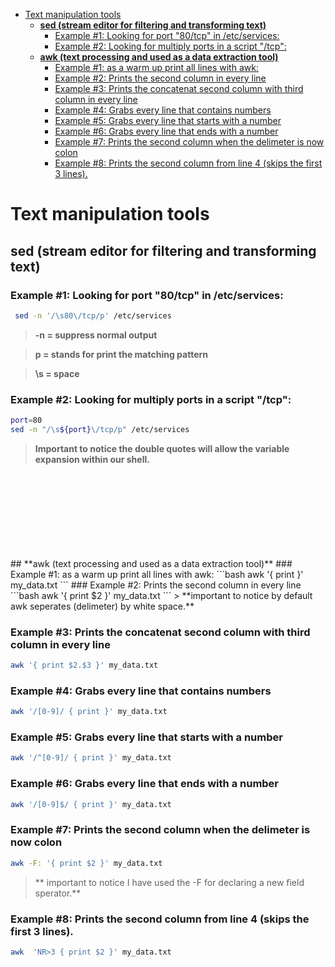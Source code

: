 <!--ts-->
   * [Text manipulation tools](#text-manipulation-tools)
      * [<strong>sed (stream editor for filtering and transforming text)</strong>](#sed-stream-editor-for-filtering-and-transforming-text)
         * [Example #1: Looking for port "80/tcp" in /etc/services:](#example-1-looking-for-port-80tcp-in-etcservices)
         * [Example #2: Looking for multiply ports in a script "/tcp":](#example-2-looking-for-multiply-ports-in-a-script-tcp)
      * [<strong>awk (text processing and used as a data extraction tool)</strong>](#awk-text-processing-and-used-as-a-data-extraction-tool)
         * [Example #1: as a warm up print all lines with awk:](#example-1-as-a-warm-up-print-all-lines-with-awk)
         * [Example #2: Prints the second column in every line](#example-2-prints-the-second-column-in-every-line)
         * [Example #3: Prints the concatenat second column with third column in every line](#example-3-prints-the-concatenat-second-column-with-third-column-in-every-line)
         * [Example #4: Grabs every line that contains numbers](#example-4-grabs-every-line-that-contains-numbers)
         * [Example #5: Grabs every line that starts with a number](#example-5-grabs-every-line-that-starts-with-a-number)
         * [Example #6: Grabs every line that ends with a number](#example-6-grabs-every-line-that-ends-with-a-number)
         * [Example #7: Prints the second column when the delimeter is now colon](#example-7-prints-the-second-column-when-the-delimeter-is-now-colon)
         * [Example #8: Prints the second column from line 4 (skips the first 3 lines).](#example-8-prints-the-second-column-from-line-4-skips-the-first-3-lines)

<!-- Added by: gil_diy, at: 2018-07-27T16:40+03:00 -->

<!--te-->

# Text manipulation tools

## **sed (stream editor for filtering and transforming text)**


### Example #1: Looking for port "80/tcp" in /etc/services:

```bash
 sed -n '/\s80\/tcp/p' /etc/services
```

>**-n = suppress normal output&nbsp;**

>**p = stands for print the matching pattern&nbsp;**

>**\s  = space&nbsp;**


### Example #2: Looking for multiply ports in a script "/tcp":

```bash
port=80
sed -n "/\s${port}\/tcp/p" /etc/services
```

 > **Important to notice the double quotes will allow the variable expansion within our shell.**

<br/>
<br/>
<br/>
<br/>
<br/>
<br/>
<br/>
<br/>
## **awk (text processing and used as a data extraction tool)**
### Example #1: as a warm up print all lines with awk:
```bash
awk '{ print }' my_data.txt
```
### Example #2: Prints the second column in every line
```bash
awk '{ print $2 }' my_data.txt
```
 > **important to notice by default awk seperates (delimeter) by white space.**

### Example #3: Prints the concatenat second column with third column in every line

```bash
awk '{ print $2.$3 }' my_data.txt
```

### Example #4: Grabs every line that contains numbers

```bash
awk '/[0-9]/ { print }' my_data.txt
```

### Example #5: Grabs every line that starts with a number

```bash
awk '/^[0-9]/ { print }' my_data.txt
```

### Example #6: Grabs every line that ends with a number

```bash
awk '/[0-9]$/ { print }' my_data.txt
```
### Example #7: Prints the second column when the delimeter is now colon

```bash
awk -F: '{ print $2 }' my_data.txt
```
> ** important to notice I have used the -F for declaring a new field sperator.**

### Example #8: Prints the second column from line 4 (skips the first 3 lines).

```bash
awk  'NR>3 { print $2 }' my_data.txt
